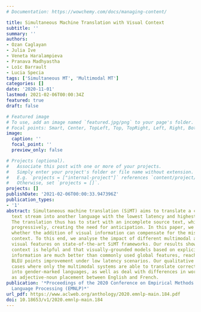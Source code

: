 ```yaml
---
# Documentation: https://wowchemy.com/docs/managing-content/

title: Simultaneous Machine Translation with Visual Context
subtitle: ''
summary: ''
authors:
- Ozan Caglayan
- Julia Ive
- Veneta Haralampieva
- Pranava Madhyastha
- Loı̈c Barrault
- Lucia Specia
tags: ['Simultaneous MT', 'Multimodal MT']
categories: []
date: '2020-11-01'
lastmod: 2021-02-06T00:00:34Z
featured: true
draft: false

# Featured image
# To use, add an image named `featured.jpg/png` to your page's folder.
# Focal points: Smart, Center, TopLeft, Top, TopRight, Left, Right, BottomLeft, Bottom, BottomRight.
image:
  caption: ''
  focal_point: ''
  preview_only: false

# Projects (optional).
#   Associate this post with one or more of your projects.
#   Simply enter your project's folder or file name without extension.
#   E.g. `projects = ["internal-project"]` references `content/project/deep-learning/index.md`.
#   Otherwise, set `projects = []`.
projects: []
publishDate: '2021-02-06T00:00:33.947396Z'
publication_types:
- '1'
abstract: Simultaneous machine translation (SiMT) aims to translate a continuous input
  text stream into another language with the lowest latency and highest quality possible.
  The translation thus has to start with an incomplete source text, which is read
  progressively, creating the need for anticipation. In this paper, we seek to understand
  whether the addition of visual information can compensate for the missing source
  context. To this end, we analyse the impact of different multimodal approaches and
  visual features on state-of-the-art SiMT frameworks. Our results show that visual
  context is helpful and that visually-grounded models based on explicit object region
  information are much better than commonly used global features, reaching up to 3
  BLEU points improvement under low latency scenarios. Our qualitative analysis illustrates
  cases where only the multimodal systems are able to translate correctly from English
  into gender-marked languages, as well as deal with differences in word order, such
  as adjective-noun placement between English and French.
publication: '*Proceedings of the 2020 Conference on Empirical Methods in Natural
  Language Processing (EMNLP)*'
url_pdf: https://www.aclweb.org/anthology/2020.emnlp-main.184.pdf
doi: 10.18653/v1/2020.emnlp-main.184
---
```

